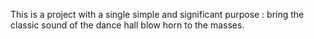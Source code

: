 This is a project with a single simple and significant purpose : bring the classic sound of the dance hall blow horn to the masses.   